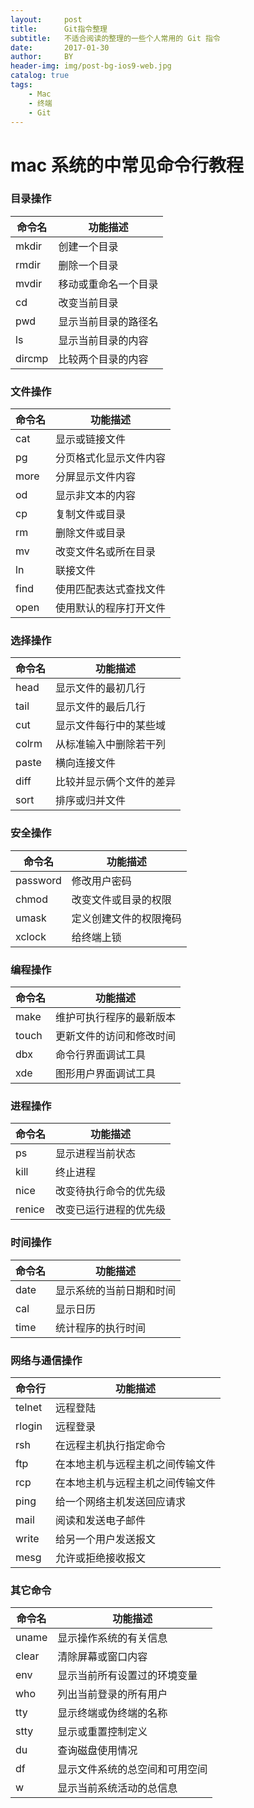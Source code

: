 ```yaml
---
layout:     post
title:      Git指令整理
subtitle:   不适合阅读的整理的一些个人常用的 Git 指令
date:       2017-01-30
author:     BY
header-img: img/post-bg-ios9-web.jpg
catalog: true
tags:
    - Mac
    - 终端
    - Git
---
```


# mac 系统的中常见命令行教程


### 目录操作

命令名 | 功能描述
-------|----------
mkdir  | 创建一个目录
rmdir  |  删除一个目录
mvdir  |  移动或重命名一个目录
     cd | 改变当前目录
pwd  | 显示当前目录的路径名
ls | 显示当前目录的内容
dircmp | 比较两个目录的内容

### 文件操作
命令名 | 功能描述
------|-------
cat | 显示或链接文件
pg | 分页格式化显示文件内容
more | 分屏显示文件内容
od | 显示非文本的内容
cp | 复制文件或目录
rm | 删除文件或目录
mv | 改变文件名或所在目录
ln | 联接文件
find | 使用匹配表达式查找文件
open | 使用默认的程序打开文件 
### 选择操作
命令名 | 功能描述
-------|--------
head | 显示文件的最初几行
tail | 显示文件的最后几行
cut | 显示文件每行中的某些域
colrm | 从标准输入中删除若干列
paste | 横向连接文件
diff | 比较并显示俩个文件的差异
sort | 排序或归并文件

### 安全操作
命令名 | 功能描述
-------|---------
password | 修改用户密码
chmod | 改变文件或目录的权限
umask | 定义创建文件的权限掩码
xclock | 给终端上锁

### 编程操作
命令名 | 功能描述
-------|--------
make | 维护可执行程序的最新版本
touch | 更新文件的访问和修改时间
dbx | 命令行界面调试工具
xde | 图形用户界面调试工具

### 进程操作
命令名 | 功能描述
------|-----
ps | 显示进程当前状态
kill | 终止进程
nice | 改变待执行命令的优先级
renice | 改变已运行进程的优先级

### 时间操作
命令名 | 功能描述
------|--------
date | 显示系统的当前日期和时间
cal | 显示日历
time | 统计程序的执行时间
### 网络与通信操作
命令行 | 功能描述
-----|-------
telnet | 远程登陆
rlogin | 远程登录
rsh | 在远程主机执行指定命令
ftp | 在本地主机与远程主机之间传输文件
rcp | 在本地主机与远程主机之间传输文件
ping | 给一个网络主机发送回应请求
mail | 阅读和发送电子邮件
write | 给另一个用户发送报文
mesg | 允许或拒绝接收报文
### 其它命令
命令名 | 功能描述
------|-------
uname | 显示操作系统的有关信息
clear | 清除屏幕或窗口内容
env | 显示当前所有设置过的环境变量
who | 列出当前登录的所有用户
tty | 显示终端或伪终端的名称
stty | 显示或重置控制定义
du | 查询磁盘使用情况
df | 显示文件系统的总空间和可用空间
w | 显示当前系统活动的总信息

